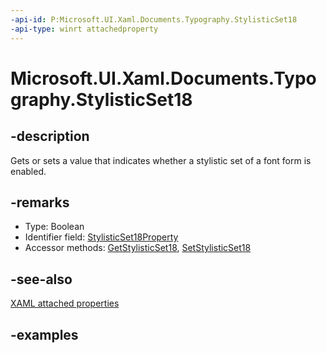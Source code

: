 ```yaml
---
-api-id: P:Microsoft.UI.Xaml.Documents.Typography.StylisticSet18
-api-type: winrt attachedproperty
---
```


# Microsoft.UI.Xaml.Documents.Typography.StylisticSet18

<!--
see GetStylisticSet18, and SetStylisticSet18
-->

## -description

Gets or sets a value that indicates whether a stylistic set of a font form is enabled.

## -remarks

<ul><li>Type: Boolean</li><li>Identifier field: <a href="/uwp/api/windows.ui.xaml.documents.typography.stylisticset18property">StylisticSet18Property</a></li><li>Accessor methods: <a href="/uwp/api/windows.ui.xaml.documents.typography.getstylisticset18">GetStylisticSet18</a>, <a href="/uwp/api/windows.ui.xaml.documents.typography.setstylisticset18">SetStylisticSet18</a></li></ul>

## -see-also

[XAML attached properties](/windows/uwp/xaml-platform/attached-properties-overview)

## -examples


